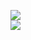 [![](https://img.shields.io/badge/Made%20With-Github%20Spray-lightgrey.svg?style=for-the-badge&logo=github)](https://github.com/Annihil/github-spray#29892)  
[![](https://i.imgur.com/2DrTn0Z.gif)](https://github.com/Annihil/github-spray)